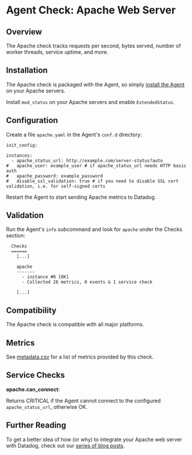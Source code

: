 # Agent Check: Apache Web Server

## Overview

The Apache check tracks requests per second, bytes served, number of worker threads, service uptime, and more.

## Installation

The Apache check is packaged with the Agent, so simply [install the Agent](https://app.datadoghq.com/account/settings#agent) on your Apache servers.

Install `mod_status` on your Apache servers and enable `ExtendedStatus`.

## Configuration

Create a file `apache.yaml` in the Agent's `conf.d` directory:

```
init_config:

instances:
  - apache_status_url: http://example.com/server-status?auto
#   apache_user: example_user # if apache_status_url needs HTTP basic auth
#   apache_password: example_password
#   disable_ssl_validation: true # if you need to disable SSL cert validation, i.e. for self-signed certs
```

Restart the Agent to start sending Apache metrics to Datadog.

## Validation

Run the Agent's `info` subcommand and look for `apache` under the Checks section:

```
  Checks
  ======
    [...]

    apache
    -------
      - instance #0 [OK]
      - Collected 26 metrics, 0 events & 1 service check

    [...]
```

## Compatibility

The Apache check is compatible with all major platforms.

## Metrics

See [metadata.csv](https://github.com/DataDog/integrations-core/blob/master/apache/metadata.csv) for a list of metrics provided by this check.

## Service Checks

**apache.can_connect**:

Returns CRITICAL if the Agent cannot connect to the configured `apache_status_url`, otherwise OK.

## Further Reading

To get a better idea of how (or why) to integrate your Apache web server with Datadog, check out our [series of blog posts](https://www.datadoghq.com/blog/monitoring-apache-web-server-performance/).
